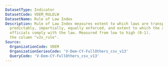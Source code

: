 ```yaml
---
DatasetType: Indicator
DatasetCode: VDEM_RULELW
DatasetName: Rule of Law Index
Description: Rule of Law Index measures extent to which laws are transparently, independently,
  predictably, impartially, equally enforced, and extent to which the actions of government
  officials comply with the law. Measured from low to high (0-1).
  the column "v2x_rule".
Source:
  OrganizationCode: VDEM
  OrganizationSeriesCode: 'V-Dem-CY-FullOthers_csv_v13'
  QueryCode: 'V-Dem-CY-FullOthers_csv_v13'
---
```


